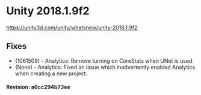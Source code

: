 # Unity 2018.1.9f2

https://unity3d.com/unity/whatsnew/unity-2018.1.9f2

## Fixes



*   (1061509) - Analytics: Remove turning on CoreStats when UNet is used.
*   (None) - Analytics: Fixed an issue which inadvertently enabled Analytics when creating a new project.

#### Revision: a6cc294b73ee